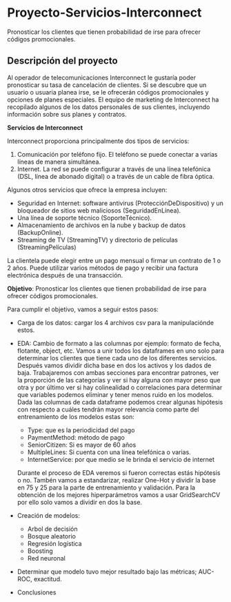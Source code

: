 # Proyecto-Servicios-Interconnect
Pronosticar los clientes que tienen probabilidad de irse para ofrecer códigos promocionales.

## Descripción del proyecto

Al operador de telecomunicaciones Interconnect le gustaría poder pronosticar su tasa de cancelación de clientes. Si se descubre que un usuario o usuaria planea irse, se le ofrecerán códigos promocionales y opciones de planes especiales. El equipo de marketing de Interconnect ha recopilado algunos de los datos personales de sus clientes, incluyendo información sobre sus planes y contratos.

**Servicios de Interconnect**

Interconnect proporciona principalmente dos tipos de servicios:
1.	Comunicación por teléfono fijo. El teléfono se puede conectar a varias líneas de manera simultánea.
2.	Internet. La red se puede configurar a través de una línea telefónica (DSL, línea de abonado digital) o a través de un cable de fibra óptica.

Algunos otros servicios que ofrece la empresa incluyen:

- Seguridad en Internet: software antivirus (ProtecciónDeDispositivo) y un bloqueador de sitios web maliciosos (SeguridadEnLínea).
- Una línea de soporte técnico (SoporteTécnico).
- Almacenamiento de archivos en la nube y backup de datos (BackupOnline).
- Streaming de TV (StreamingTV) y directorio de películas (StreamingPelículas)

La clientela puede elegir entre un pago mensual o firmar un contrato de 1 o 2 años. Puede utilizar varios métodos de pago y recibir una factura electrónica después de una transacción.

**Objetivo**: Pronosticar los clientes que tienen probabilidad de irse para ofrecer códigos promocionales.

Para cumplir el objetivo, vamos a seguir estos pasos:

- Carga de los datos: cargar los 4 archivos csv para la manipulaciónde estos.

- EDA: Cambio de formato a las columnas por ejemplo: formato de fecha, flotante, object, etc. Vamos a unir todos los dataframes en uno solo para determinar los clientes que tiene cada uno de los diferentes servicios. Después vamos dividir dicha base en dos los activos y los dados de baja. Trabajaremos con ambas secciones para encontrar patrones, ver la proporción de las categorías y ver si hay alguna con mayor peso que otra y por último ver si hay colinealidad o correlaciones para determinar que variables podemos eliminar y tener menos ruido en los modelos.
Dada las columnas de cada dataframe podemos crear algunas hipótesis con respecto a cuáles tendrán mayor relevancia como parte del entrenamiento de los modelos estas son: 
    - Type: que es la periodicidad del pago
    - PaymentMethod: método de pago
    - SeniorCitizen: Si es mayor de 60 años
    - MultipleLines: Si cuenta con una línea telefónica o varias.
    - InternetService: por que medio se le brinda el servicio de internet

    Durante el proceso de EDA veremos si fueron correctas estás hipótesis o no. Tambén vamos a estandarizar, realizar One-Hot y dividir la base en 75 y 25 para la parte de entrenamiento y validación. Para la obtención de los mejores hiperparámetros vamos a usar GridSearchCV por ello solo vamos a dividir en dos la base.
    
- Creación de modelos:

    - Arbol de decisión
    - Bosque aleatorio
    - Regresión logística
    - Boosting
    - Red neuronal
- Determinar que modelo tuvo mejor resultado bajo las métricas; AUC-ROC, exactitud.
- Conclusiones
